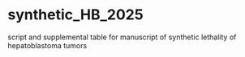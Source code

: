 # synthetic_HB_2025
script and supplemental table for manuscript of synthetic lethality of hepatoblastoma tumors
